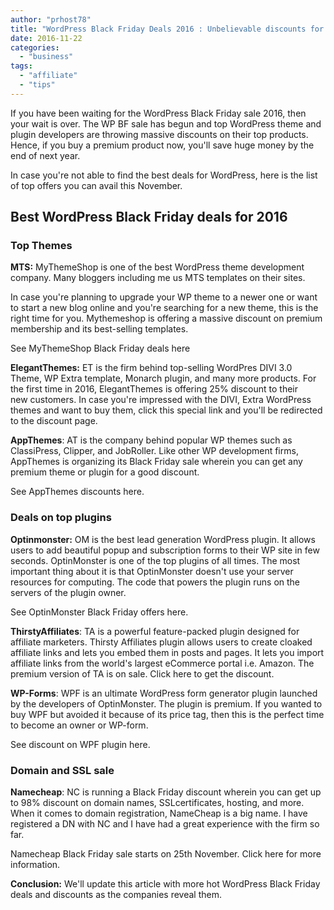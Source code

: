 ```yaml
---
author: "prhost78"
title: "WordPress Black Friday Deals 2016 : Unbelievable discounts for you"
date: 2016-11-22
categories: 
  - "business"
tags: 
  - "affiliate"
  - "tips"
---
```


If you have been waiting for the WordPress Black Friday sale 2016, then your wait is over. The WP BF sale has begun and top WordPress theme and plugin developers are throwing massive discounts on their top products. Hence, if you buy a premium product now, you'll save huge money by the end of next year.

In case you're not able to find the best deals for WordPress, here is the list of top offers you can avail this November.

## Best WordPress Black Friday deals for 2016

### Top Themes

**MTS:** MyThemeShop is one of the best WordPress theme development company. Many bloggers including me us MTS templates on their sites.

In case you're planning to upgrade your WP theme to a newer one or want to start a new blog online and you're searching for a new theme, this is the right time for you. Mythemeshop is offering a massive discount on premium membership and its best-selling templates.

See MyThemeShop Black Friday deals here

**ElegantThemes:** ET is the firm behind top-selling WordPres DIVI 3.0 Theme, WP Extra template, Monarch plugin, and many more products. For the first time in 2016, ElegantThemes is offering 25% discount to their new customers. In case you're impressed with the DIVI, Extra WordPress themes and want to buy them, click this special link and you'll be redirected to the discount page.

**AppThemes**: AT is the company behind popular WP themes such as ClassiPress, Clipper, and JobRoller. Like other WP development firms, AppThemes is organizing its Black Friday sale wherein you can get any premium theme or plugin for a good discount.

See AppThemes discounts here.

### Deals on top plugins

**Optinmonster:** OM is the best lead generation WordPress plugin. It allows users to add beautiful popup and subscription forms to their WP site in few seconds. OptinMonster is one of the top plugins of all times. The most important thing about it is that OptinMonster doesn't use your server resources for computing. The code that powers the plugin runs on the servers of the plugin owner.

See OptinMonster Black Friday offers here.

**ThirstyAffiliates**: TA is a powerful feature-packed plugin designed for affiliate marketers. Thirsty Affiliates plugin allows users to create cloaked affiliate links and lets you embed them in posts and pages. It lets you import affiliate links from the world's largest eCommerce portal i.e. Amazon. The premium version of TA is on sale. Click here to get the discount.

**WP-Forms**: WPF is an ultimate WordPress form generator plugin launched by the developers of OptinMonster. The plugin is premium. If you wanted to buy WPF but avoided it because of its price tag, then this is the perfect time to become an owner or WP-form.

See discount on WPF plugin here.

### Domain and SSL sale

**Namecheap**: NC is running a Black Friday discount wherein you can get up to 98% discount on domain names, SSLcertificates, hosting, and more. When it comes to domain registration, NameCheap is a big name. I have registered a DN with NC and I have had a great experience with the firm so far.

Namecheap Black Friday sale starts on 25th November. Click here for more information.

**Conclusion:** We'll update this article with more hot WordPress Black Friday deals and discounts as the companies reveal them.
